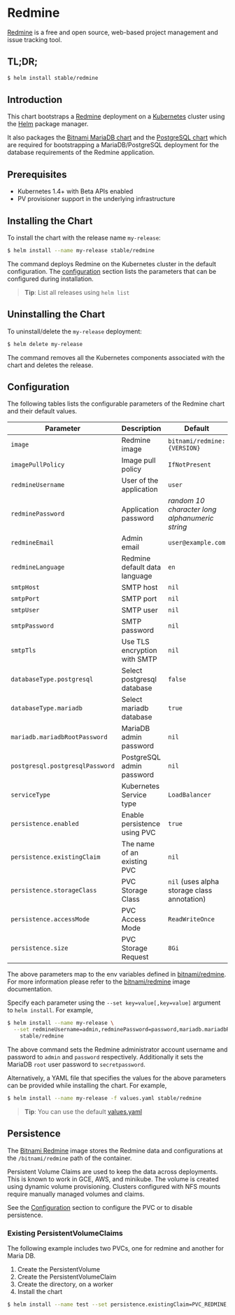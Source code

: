 # Redmine

[Redmine](http://www.redmine.org) is a free and open source, web-based project management and issue tracking tool.

## TL;DR;

```bash
$ helm install stable/redmine
```

## Introduction

This chart bootstraps a [Redmine](https://github.com/bitnami/bitnami-docker-redmine) deployment on a [Kubernetes](http://kubernetes.io) cluster using the [Helm](https://helm.sh) package manager.

It also packages the [Bitnami MariaDB chart](https://github.com/kubernetes/charts/tree/master/stable/mariadb) and the [PostgreSQL chart](https://github.com/kubernetes/charts/tree/master/stable/postgresql) which are required for bootstrapping a MariaDB/PostgreSQL deployment for the database requirements of the Redmine application.

## Prerequisites

- Kubernetes 1.4+ with Beta APIs enabled
- PV provisioner support in the underlying infrastructure

## Installing the Chart

To install the chart with the release name `my-release`:

```bash
$ helm install --name my-release stable/redmine
```

The command deploys Redmine on the Kubernetes cluster in the default configuration. The [configuration](#configuration) section lists the parameters that can be configured during installation.

> **Tip**: List all releases using `helm list`

## Uninstalling the Chart

To uninstall/delete the `my-release` deployment:

```bash
$ helm delete my-release
```

The command removes all the Kubernetes components associated with the chart and deletes the release.

## Configuration

The following tables lists the configurable parameters of the Redmine chart and their default values.

| Parameter                       | Description                     | Default                                                   |
| ------------------------------- | ------------------------------- | --------------------------------------------------------- |
| `image`                         | Redmine image                   | `bitnami/redmine:{VERSION}`                               |
| `imagePullPolicy`               | Image pull policy               | `IfNotPresent`                                            |
| `redmineUsername`               | User of the application         | `user`                                                    |
| `redminePassword`               | Application password            | _random 10 character long alphanumeric string_            |
| `redmineEmail`                  | Admin email                     | `user@example.com`                                        |
| `redmineLanguage`               | Redmine default data language   | `en`                                                      |
| `smtpHost`                      | SMTP host                       | `nil`                                                     |
| `smtpPort`                      | SMTP port                       | `nil`                                                     |
| `smtpUser`                      | SMTP user                       | `nil`                                                     |
| `smtpPassword`                  | SMTP password                   | `nil`                                                     |
| `smtpTls`                       | Use TLS encryption with SMTP    | `nil`                                                     |
| `databaseType.postgresql`       | Select postgresql database      | `false`                                                   |
| `databaseType.mariadb`          | Select mariadb database         | `true`                                                    |
| `mariadb.mariadbRootPassword`   | MariaDB admin password          | `nil`                                                     |
| `postgresql.postgresqlPassword` | PostgreSQL admin password       | `nil`                                                     |
| `serviceType`                   | Kubernetes Service type         | `LoadBalancer`                                            |
| `persistence.enabled`           | Enable persistence using PVC    | `true`                                                    |
| `persistence.existingClaim`     | The name of an existing PVC     | `nil`                                                     |
| `persistence.storageClass`      | PVC Storage Class               | `nil` (uses alpha storage class annotation)               |
| `persistence.accessMode`        | PVC Access Mode                 | `ReadWriteOnce`                                           |
| `persistence.size`              | PVC Storage Request             | `8Gi`                                                     |

The above parameters map to the env variables defined in [bitnami/redmine](http://github.com/bitnami/bitnami-docker-redmine). For more information please refer to the [bitnami/redmine](http://github.com/bitnami/bitnami-docker-redmine) image documentation.

Specify each parameter using the `--set key=value[,key=value]` argument to `helm install`. For example,

```bash
$ helm install --name my-release \
  --set redmineUsername=admin,redminePassword=password,mariadb.mariadbRootPassword=secretpassword \
    stable/redmine
```

The above command sets the Redmine administrator account username and password to `admin` and `password` respectively. Additionally it sets the MariaDB `root` user password to `secretpassword`.

Alternatively, a YAML file that specifies the values for the above parameters can be provided while installing the chart. For example,

```bash
$ helm install --name my-release -f values.yaml stable/redmine
```

> **Tip**: You can use the default [values.yaml](values.yaml)

## Persistence

The [Bitnami Redmine](https://github.com/bitnami/bitnami-docker-redmine) image stores the Redmine data and configurations at the `/bitnami/redmine` path of the container.

Persistent Volume Claims are used to keep the data across deployments. This is known to work in GCE, AWS, and minikube. The volume is created using dynamic volume provisioning. Clusters configured with NFS mounts require manually managed volumes and claims.

See the [Configuration](#configuration) section to configure the PVC or to disable persistence.


### Existing PersistentVolumeClaims

The following example includes two PVCs, one for redmine and another for Maria DB.

1. Create the PersistentVolume
1. Create the PersistentVolumeClaim
1. Create the directory, on a worker
1. Install the chart
```bash
$ helm install --name test --set persistence.existingClaim=PVC_REDMINE,mariadb.persistence.existingClaim=PVC_MARIADB  redmine
```
